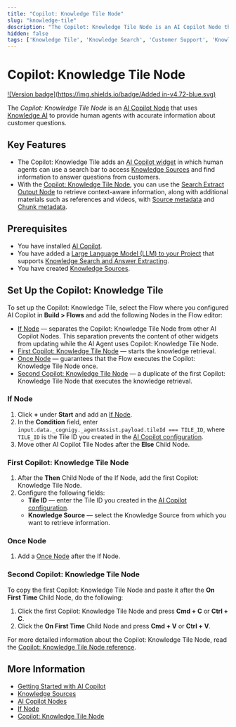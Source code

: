 ```yaml
---
title: "Copilot: Knowledge Tile Node"
slug: "knowledge-tile"
description: "The Copilot: Knowledge Tile Node is an AI Copilot Node that uses Knowledge AI to provide human agents with accurate information about customer questions."
hidden: false
tags: ['Knowledge Tile', 'Knowledge Search', 'Customer Support', 'Knowledge Retrieval', 'Agent Assistance', 'Knowledge Management']
---
```


# Copilot: Knowledge Tile Node

[![Version badge](https://img.shields.io/badge/Added in-v4.72-blue.svg)](../../../../release-notes/4.72.md)

The _Copilot: Knowledge Tile Node_ is an [AI Copilot Node](../../../build/node-reference/ai-copilot/overview.md) that uses [Knowledge AI](../../knowledge-ai/overview.md) to provide human agents with accurate information about customer questions.

## Key Features

- The Copilot: Knowledge Tile adds an [AI Copilot widget](../../../../ai-copilot/plug-and-play-widgets.md) in which human agents can use a search bar to access [Knowledge Sources](../knowledge-source/knowledge-source.md) and find information to answer questions from customers.
- With the [Copilot: Knowledge Tile Node](../../../build/node-reference/ai-copilot/knowledge-tile.md), you can use the [Search Extract Output Node](../knowledge-search-and-extraction/search-extract-output.md) to retrieve context-aware information, along with additional materials such as references and videos, with [Source metadata](../knowledge-source/knowledge-source.md#source-metadata) and [Chunk metadata](../knowledge-chunk/knowledge-chunk.md).

## Prerequisites

- You have installed [AI Copilot](../../../../ai-copilot/getting-started.md).
- You have added a [Large Language Model (LLM) to your Project](../../llms/providers/all-providers.md) that supports [Knowledge Search and Answer Extracting](../../llms/model-support-by-feature.md).
- You have created [Knowledge Sources](../knowledge-source/knowledge-source.md).

## Set Up the Copilot: Knowledge Tile

To set up the Copilot: Knowledge Tile, select the Flow where you configured AI Copilot in **Build > Flows** and add the following Nodes in the Flow editor:

- [If Node](#if-node) — separates the Copilot: Knowledge Tile Node from other AI Copilot Nodes. This separation prevents the content of other widgets from updating while the AI Agent uses Copilot: Knowledge Tile Node.
- [First Copilot: Knowledge Tile Node](#first-copilot-knowledge-tile-node) — starts the knowledge retrieval.
- [Once Node](#once-node) — guarantees that the Flow executes the Copilot: Knowledge Tile Node once.
- [Second Copilot: Knowledge Tile Node](#second-copilot-knowledge-tile-node) — a duplicate of the first Copilot: Knowledge Tile Node that executes the knowledge retrieval.

### If Node

1. Click **+** under **Start** and add an [If Node](../../../build/node-reference/logic/if.md).
2. In the **Condition** field, enter `input.data._cognigy._agentAssist.payload.tileId === TILE_ID`, where `TILE_ID` is the Tile ID you created in the [AI Copilot configuration](../../../../ai-copilot/getting-started.md).
3. Move other AI Copilot Tile Nodes after the **Else** Child Node.

### First Copilot: Knowledge Tile Node

1. After the **Then** Child Node of the If Node, add the first Copilot: Knowledge Tile Node.
2. Configure the following fields:
    - **Tile ID** — enter the Tile ID you created in the [AI Copilot configuration](../../../../ai-copilot/getting-started.md).
    - **Knowledge Source** — select the Knowledge Source from which you want to retrieve information.

### Once Node

1. Add a [Once Node](../../../build/node-reference/logic/once.md) after the If Node.

### Second Copilot: Knowledge Tile Node

To copy the first Copilot: Knowledge Tile Node and paste it after the **On First Time** Child Node, do the following:

1. Click the first Copilot: Knowledge Tile Node and press **Cmd + C** or **Ctrl + C**.
2. Click the **On First Time** Child Node and press **Cmd + V** or **Ctrl + V**.

For more detailed information about the Copilot: Knowledge Tile Node, read the [Copilot: Knowledge Tile Node reference](../../../build/node-reference/ai-copilot/knowledge-tile.md).

## More Information

- [Getting Started with AI Copilot](../../../../ai-copilot/getting-started.md)
- [Knowledge Sources](../knowledge-source/knowledge-source.md)
- [AI Copilot Nodes](../../../build/node-reference/ai-copilot/overview.md)
- [If Node](../../../build/node-reference/logic/if.md)
- [Copilot: Knowledge Tile Node](../../../build/node-reference/ai-copilot/knowledge-tile.md)